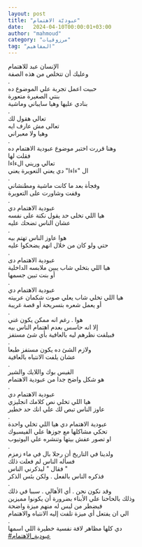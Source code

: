 ```yaml
---
layout: post
title: "عبوديّة الاهتمام"
date:   2024-04-10T00:00:01+03:00
author: "mahmoud"
category: "مرزوقيات"
tag: "المفاهيم"
---
```



الإنسان عبد للاهتمام  
وعليك أن تتخلص من هذه الصفة  
.  
حبيت اعمل تجربة علي الموضوع ده  
بنتي الصغيرة متعورة  
بنادي عليها وهيا سايباني وماشية  
.  
تعالي هقول لك  
تعالى مش عارف ايه  
وهيا ولا معبراني  
.  
وهنا قررت اختبر موضوع عبودية الاهتمام ده  
فقلت لها  
تعالي وريني الءاءا  
ال "ءاءا" دي يعني التعويرة يعني  
.  
وفجأة بعد ما كانت ماشية ومطنشاني  
وقفت وشاورت على التعويرة  
.  
عبودية الاهتمام دي  
هيا اللي تخلى حد يقول نكتة على نفسه  
عشان الناس تضحك عليه  
.  
هوا عاوز الناس تهتم بيه  
حتي ولو كان من خلال انهم يضحكوا عليه  
.  
عبودية الاهتمام دى  
هيا اللي بتخلي شاب يبين ملابسه الداخلية  
أو بنت تبين جسمها  
.  
عبودية الاهتمام دي  
هيا اللي تخلي شاب يعلي صوت شكمان عربيته  
أو يعمل شعره بتسريحة أو قصة غريبة  
.  
هوا . رغم انه ممكن يكون غني  
إلا انه حاسس بعدم اهتمام الناس بيه  
فبيلفت نظرهم ليه بالعافية بأي شئ مستفز  
.  
ولازم الشئ ده يكون مستفز طبعا  
عشان يلفت الانتباه بالعافية  
.  
الفيس بوك واللايك والشير  
هو شكل واضح جدا من عبودية الاهتمام  
.  
عبودية الاهتمام دي  
هيا اللي تخلي نص كلامك انجليزي  
عاوز الناس تبص لك علي انك حد خطير  
.  
عبودية الاهتمام دي هيا اللي تخلي واحدة  
تحكي مشاكلها مع جوزها علي الفيسبوك  
او تصور عفش بيتها وتنشره علي اليوتيوب  
.  
ولدينا في التاريخ أن رجلا بال في ماء زمزم  
فسأله الناس لم فعلت ذلك  
فقال " ليذكرني الناس "  
فذكره الناس بالفعل . ولكن بئس الذكر  
.  
وقد نكون نحن . أي الأهالي . سببا في ذلك  
وذلك بالحاحنا علي الأبناء بضرورة أن يكونوا
مميزين  
فيضطر من ليس له منهم ميزة واضحة  
الي ان يفتعل أي ميزة تلفت إليه الانتباه
والاهتمام  
.  
دي كلها مظاهر لافة نفسية خطيرة اللي اسمها  
[<u>\#عبودية\_الاهتمام</u>](https://www.facebook.com/hashtag/عبودية_الاهتمام?source=feed_text)
